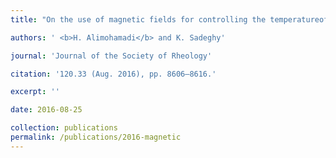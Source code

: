 ```yaml
---
title: "On the use of magnetic fields for controlling the temperatureof hot spots on porous plaques in stenosis arteries [[Link]](https://www.jstage.jst.go.jp/article/rheology/43/5/43_135/_article/-char/ja/)"

authors: ' <b>H. Alimohamadi</b> and K. Sadeghy'

journal: 'Journal of the Society of Rheology'

citation: '120.33 (Aug. 2016), pp. 8606–8616.'

excerpt: ''

date: 2016-08-25

collection: publications
permalink: /publications/2016-magnetic
---
```


<!-- *Special issue J. Andrew McCammon Feschrift. -->
